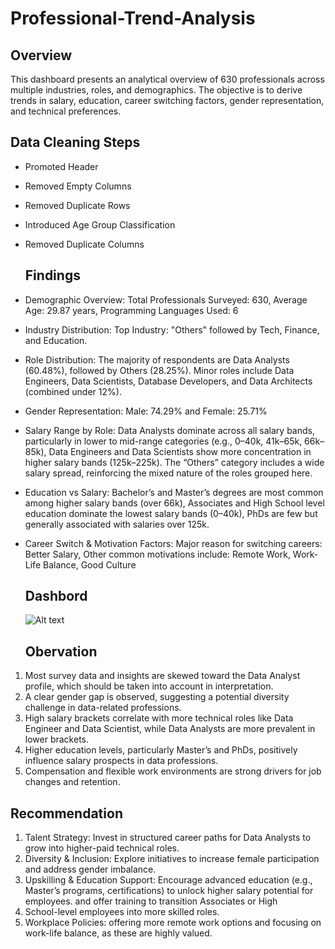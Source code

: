 # Professional-Trend-Analysis

## Overview
This dashboard presents an analytical overview of 630 professionals across multiple industries, roles, and demographics. The objective is to derive trends in salary, education, career switching factors, gender representation, and technical preferences.
## Data Cleaning Steps
- Promoted Header
- Removed Empty Columns
- Removed Duplicate Rows
- Introduced Age Group Classification
- Removed Duplicate Columns

  ## Findings
- Demographic Overview: Total Professionals Surveyed: 630, Average Age: 29.87 years, Programming Languages Used: 6
- Industry Distribution: Top Industry: "Others" followed by Tech, Finance, and Education.
- Role Distribution: The majority of respondents are Data Analysts (60.48%), followed by Others (28.25%). Minor roles include Data Engineers, Data Scientists, Database Developers, and Data Architects (combined under 12%).
- Gender Representation: Male: 74.29% and Female: 25.71%
- Salary Range by Role: Data Analysts dominate across all salary bands, particularly in lower to mid-range categories (e.g., 0–40k, 41k–65k, 66k–85k), Data Engineers and Data Scientists show more concentration in higher salary bands (125k–225k). The “Others” category includes a wide salary spread, reinforcing the mixed nature of the roles grouped here.
- Education vs Salary: Bachelor’s and Master’s degrees are most common among higher salary bands (over 66k), Associates and High School level education dominate the lowest salary bands (0–40k), PhDs are few but generally associated with salaries over 125k.
- Career Switch & Motivation Factors: Major reason for switching careers: Better Salary, Other common motivations include: Remote Work, Work-Life Balance, Good Culture

  ## Dashbord
  ![Alt text](https://github.com/Temitopeadep/Professional-Trend-Analysis/commit/435b77c5c7acca674117ae52e7c65f33fe4945b8)

  ## Obervation
1. Most survey data and insights are skewed toward the Data Analyst profile, which should be taken into account in interpretation.
2. A clear gender gap is observed, suggesting a potential diversity challenge in data-related professions.
3. High salary brackets correlate with more technical roles like Data Engineer and Data Scientist, while Data Analysts are more prevalent in lower brackets.
4. Higher education levels, particularly Master’s and PhDs, positively influence salary prospects in data professions.
5. Compensation and flexible work environments are strong drivers for job changes and retention.

## Recommendation
1. Talent Strategy: Invest in structured career paths for Data Analysts to grow into higher-paid technical roles.
2. Diversity & Inclusion: Explore initiatives to increase female participation and address gender imbalance.
3. Upskilling & Education Support: Encourage advanced education (e.g., Master’s programs, certifications) to unlock higher salary potential for employees. and offer training to transition Associates or High
4. School-level employees into more skilled roles.
5. Workplace Policies: offering more remote work options and focusing on work-life balance, as these are highly valued.



